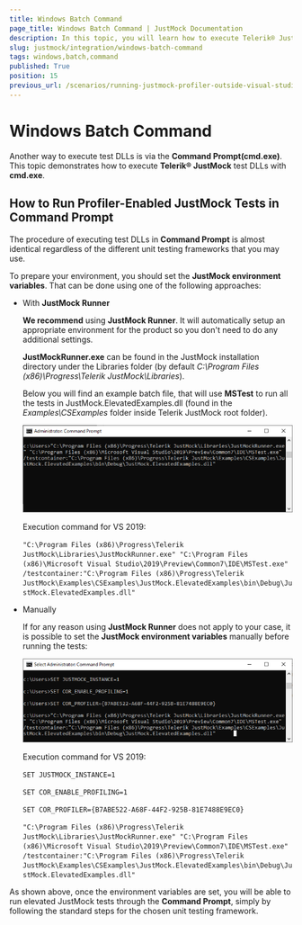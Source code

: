```yaml
---
title: Windows Batch Command
page_title: Windows Batch Command | JustMock Documentation
description: In this topic, you will learn how to execute Telerik® JustMock test DLLs with cmd.exe.
slug: justmock/integration/windows-batch-command
tags: windows,batch,command
published: True
position: 15
previous_url: /scenarios/running-justmock-profiler-outside-visual-studio, /scenarios/running-justmock-profiler-outside-visual-studio.html, /integration-windows-batch-command.html, /integration-windows-batch-command
---
```


# Windows Batch Command

Another way to execute test DLLs is via the __Command Prompt(cmd.exe)__. This topic demonstrates how to execute __Telerik® JustMock__ test DLLs with __cmd.exe__.

##  How to Run Profiler-Enabled JustMock Tests in Command Prompt

The procedure of executing test DLLs in __Command Prompt__ is almost identical regardless of the different unit testing frameworks that you may use.

To prepare your environment, you should set the __JustMock environment variables__. That can be done using one of the following approaches:

* With **JustMock Runner**

    __We recommend__ using __JustMock Runner__. It will automatically setup an appropriate environment for the product so you don't need to do any additional settings. 

	__JustMockRunner.exe__ can be found in the JustMock installation directory under the Libraries folder (by default *C:\Program Files (x86)\Progress\Telerik JustMock\Libraries*). 

	 Below you will find an example batch file, that will use __MSTest__ to run all the tests in JustMock.ElevatedExamples.dll (found in the *Examples\CSExamples* folder inside Telerik JustMock root folder). 

	![Windows Batch Command 1](images/WindowsBatchCommand1.png)

 	Execution command for VS 2019: 

    `"C:\Program Files (x86)\Progress\Telerik JustMock\Libraries\JustMockRunner.exe" "C:\Program Files (x86)\Microsoft Visual Studio\2019\Preview\Common7\IDE\MSTest.exe" /testcontainer:"C:\Program Files (x86)\Progress\Telerik JustMock\Examples\CSExamples\JustMock.ElevatedExamples\bin\Debug\JustMock.ElevatedExamples.dll"`


* Manually

    If for any reason using __JustMock Runner__ does not apply to your case, it is possible to set the __JustMock environment variables__ manually before running the tests:
 
	![Windows Batch Command 2](images/WindowsBatchCommand2.png)

	Execution command for VS 2019: 

	`SET JUSTMOCK_INSTANCE=1`

	`SET COR_ENABLE_PROFILING=1`

	`SET COR_PROFILER={B7ABE522-A68F-44F2-925B-81E7488E9EC0}`

	`"C:\Program Files (x86)\Progress\Telerik JustMock\Libraries\JustMockRunner.exe" "C:\Program Files (x86)\Microsoft Visual Studio\2019\Preview\Common7\IDE\MSTest.exe" /testcontainer:"C:\Program Files (x86)\Progress\Telerik JustMock\Examples\CSExamples\JustMock.ElevatedExamples\bin\Debug\JustMock.ElevatedExamples.dll"`

As shown above, once the environment variables are set, you will be able to run elevated JustMock tests through the __Command Prompt__, simply by following the standard steps for the chosen unit testing framework. 
           	
